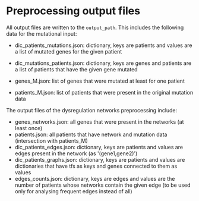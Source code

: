 # Preprocessing output files

All output files are written to the `output_path`. This includes the following data for the 
mutational input:

- dic_patients_mutations.json: dictionary, keys are patients and values are a list of mutated genes for the given patient

- dic_mutations_patients.json: dictionary, keys are genes and patients are a list of patients that have the given gene mutated
- genes_M.json: list of genes that were mutated at least for one patient
- patients_M.json: list of patients that were present in the original mutation data


The output files of the dysregulation networks preprocessing include:

- genes_networks.json: all genes that were present in the networks (at least once)
- patients.json: all patients that have network and mutation data (intersection with patients_M)
- dic_patients_edges.json: dictionary, keys are patients and values are edges present in the network (as '(gene1,gene2)')
- dic_patients_graphs.json: dictionary, keys are patients and values are dictionaries that have tfs as keys and genes connected to them as values
- edges_counts.json: dictionary, keys are edges and values are the number of patients whose networks contain the given edge (to be used only for analysing frequent edges instead of all)
